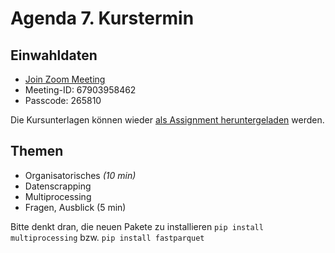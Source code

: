 # Agenda 7. Kurstermin

## Einwahldaten
* [Join Zoom Meeting](https://uni-mannheim.zoom.us/j/67903958462?pwd=UVJSUWM4WTdxZDd3UjRGTkhCbkM1Zz09)
* Meeting-ID: 67903958462
* Passcode: 265810

Die Kursunterlagen können wieder [als Assignment heruntergeladen](https://classroom.github.com/a/dr22GX9D) werden.

## Themen 

* Organisatorisches *(10 min)*
* Datenscrapping 
* Multiprocessing 
* Fragen, Ausblick (5 min)

Bitte denkt dran, die neuen Pakete zu installieren `pip install multiprocessing` bzw. `pip install fastparquet`
